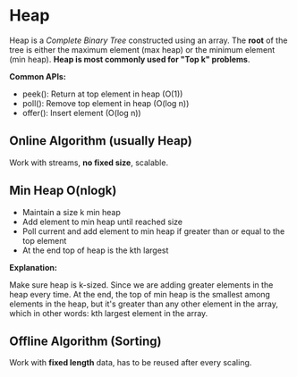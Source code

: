 # Heap

Heap is a *Complete Binary Tree* constructed using an array. The **root** of the tree is either the maximum element (max heap) or the minimum element (min heap). **Heap is most commonly used for "Top k" problems**.

**Common APIs:**
* peek(): Return at top element in heap (O(1))
* poll(): Remove top element in heap (O(log n))
* offer(): Insert element (O(log n))

## Online Algorithm (usually Heap)

Work with streams, **no fixed size**, scalable.

## Min Heap O(nlogk)
* Maintain a size k min heap
* Add element to min heap until reached size
* Poll current and add element to min heap if greater than or equal to the top element
* At the end top of heap is the kth largest

**Explanation:**

Make sure heap is k-sized. Since we are adding greater elements in the heap every time. At the end, the top of min heap is the smallest among elements in the heap, but it's greater than any other element in the array, which in other words: kth largest element in the array.

## Offline Algorithm (Sorting)

Work with **fixed length** data, has to be reused after every scaling.



